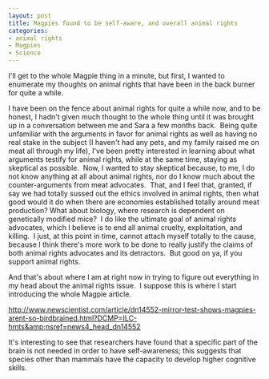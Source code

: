 ```yaml
--- 
layout: post
title: Magpies found to be self-aware, and overall animal rights
categories:
- animal rights
- Magpies
- Science
---
```

I'll get to the whole Magpie thing in a minute, but first, I wanted to enumerate my thoughts on animal rights that have been in the back burner for quite a while.

I have been on the fence about animal rights for quite a while now, and to be honest, I hadn't given much thought to the whole thing until it was brought up in a conversation between me and Sara a few months back.  Being quite unfamiliar with the arguments in favor for animal rights as well as having no real stake in the subject (I haven't had any pets, and my family raised me on meat all through my life), I've been pretty interested in learning about what arguments testify for animal rights, while at the same time, staying as skeptical as possible.  Now, I wanted to stay skeptical because, to me, I do not know anything at all about animal rights, nor do I know much about the counter-arguments from meat advocates.  That, and I feel that, granted, if say we had totally sussed out the ethics involved in animal rights, then what good would it do when there are economies established totally around meat production? What about biology, where research is dependent on genetically modified mice?  I do like the ultimate goal of animal rights advocates, which I believe is to end all animal cruelty, exploitation, and killing.  I just, at this point in time, cannot attach myself totally to the cause, because I think there's more work to be done to really justify the claims of both animal rights advocates and its detractors.  But good on ya, if you support animal rights.

And that's about where I am at right now in trying to figure out everything in my head about the animal rights issue.  I suppose this is where I start introducing the whole Magpie article.

<a href="http://www.newscientist.com/article/dn14552-mirror-test-shows-magpies-arent-so-birdbrained.html?DCMP=ILC-hmts&amp;nsref=news4_head_dn14552">http://www.newscientist.com/article/dn14552-mirror-test-shows-magpies-arent-so-birdbrained.html?DCMP=ILC-hmts&amp;nsref=news4_head_dn14552</a>

<a href="http://www.newscientist.com/article/dn14552-mirror-test-shows-magpies-arent-so-birdbrained.html?DCMP=ILC-hmts&amp;nsref=news4_head_dn14552"></a>It's interesting to see that researchers have found that a specific part of the brain is not needed in order to have self-awareness; this suggests that species other than mammals have the capacity to develop higher cognitive skills.
